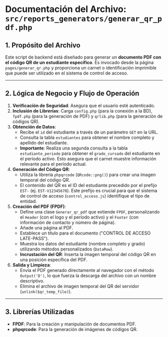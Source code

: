 # Documentación del Archivo: `src/reports_generators/generar_qr_pdf.php`

## 1. Propósito del Archivo

Este script de backend está diseñado para generar un **documento PDF con el código QR de un estudiante específico**. Es invocado desde la página `pages/generar_qr.php` y proporciona un carnet o identificación imprimible que puede ser utilizado en el sistema de control de acceso.

---

## 2. Lógica de Negocio y Flujo de Operación

1.  **Verificación de Seguridad**: Asegura que el usuario esté autenticado.
2.  **Inclusión de Librerías**: Carga `config.php` (para la conexión a la BD), `fpdf.php` (para la generación de PDF) y `qrlib.php` (para la generación de códigos QR).
3.  **Obtención de Datos**: 
    *   Recibe el `id` del estudiante a través de un parámetro `GET` en la URL.
    *   Consulta la tabla `estudiantes` para obtener el nombre completo y apellido del estudiante.
    *   **Importante**: Realiza una segunda consulta a la tabla `estudiante_periodo` para obtener el `grado_cursado` del estudiante en el período activo. Esto asegura que el carnet muestre información relevante para el período actual.
4.  **Generación del Código QR**: 
    *   Utiliza la librería `phpqrcode` (`QRcode::png()`) para crear una imagen temporal del código QR.
    *   El contenido del QR es el ID del estudiante precedido por el prefijo `EST-` (ej. `EST-V12345678`). Este prefijo es crucial para que el sistema de control de acceso (`control_acceso.js`) identifique el tipo de entidad.
5.  **Creación del PDF (FPDF)**: 
    *   Define una clase `Generar_qr_pdf` que extiende `FPDF`, personalizando el `Header` (con el logo y el período activo) y el `Footer` (con información de contacto y número de página).
    *   Añade una página al PDF.
    *   Establece un título para el documento ("CONTROL DE ACCESO LATE-PASS").
    *   Muestra los datos del estudiante (nombre completo y grado) utilizando métodos personalizados (`DataRow`).
    *   **Incrustación del QR**: Inserta la imagen temporal del código QR en una posición específica del PDF.
6.  **Salida y Limpieza**: 
    *   Envía el PDF generado directamente al navegador con el método `Output('D')`, lo que fuerza la descarga del archivo con un nombre descriptivo.
    *   Elimina el archivo de imagen temporal del QR del servidor (`unlink($qr_temp_file)`).

---

## 3. Librerías Utilizadas

*   **FPDF**: Para la creación y manipulación de documentos PDF.
*   **phpqrcode**: Para la generación de imágenes de códigos QR.
